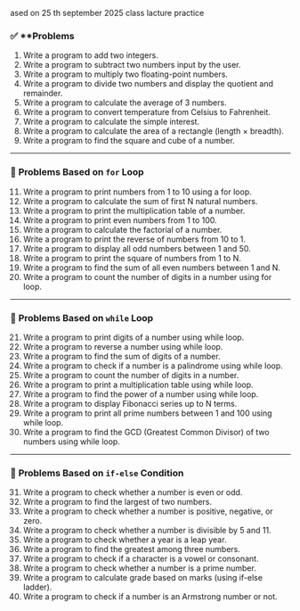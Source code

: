 ased on 25 th september 2025 class lacture practice 

### ✅ **Problems 

1. Write a program to add two integers.
2. Write a program to subtract two numbers input by the user.
3. Write a program to multiply two floating-point numbers.
4. Write a program to divide two numbers and display the quotient and remainder.
5. Write a program to calculate the average of 3 numbers.
6. Write a program to convert temperature from Celsius to Fahrenheit.
7. Write a program to calculate the simple interest.
8. Write a program to calculate the area of a rectangle (length × breadth).
9. Write a program to find the square and cube of a number.


---

### 🔁 **Problems Based on `for` Loop**

11. Write a program to print numbers from 1 to 10 using a for loop.
12. Write a program to calculate the sum of first N natural numbers.
13. Write a program to print the multiplication table of a number.
14. Write a program to print even numbers from 1 to 100.
15. Write a program to calculate the factorial of a number.
16. Write a program to print the reverse of numbers from 10 to 1.
17. Write a program to display all odd numbers between 1 and 50.
18. Write a program to print the square of numbers from 1 to N.
19. Write a program to find the sum of all even numbers between 1 and N.
20. Write a program to count the number of digits in a number using for loop.

---

### 🔁 **Problems Based on `while` Loop**

21. Write a program to print digits of a number using while loop.
22. Write a program to reverse a number using while loop.
23. Write a program to find the sum of digits of a number.
24. Write a program to check if a number is a palindrome using while loop.
25. Write a program to count the number of digits in a number.
26. Write a program to print a multiplication table using while loop.
27. Write a program to find the power of a number using while loop.
28. Write a program to display Fibonacci series up to N terms.
29. Write a program to print all prime numbers between 1 and 100 using while loop.
30. Write a program to find the GCD (Greatest Common Divisor) of two numbers using while loop.

---

### 🔀 **Problems Based on `if-else` Condition**

31. Write a program to check whether a number is even or odd.
32. Write a program to find the largest of two numbers.
33. Write a program to check whether a number is positive, negative, or zero.
34. Write a program to check whether a number is divisible by 5 and 11.
35. Write a program to check whether a year is a leap year.
36. Write a program to find the greatest among three numbers.
37. Write a program to check if a character is a vowel or consonant.
38. Write a program to check whether a number is a prime number.
39. Write a program to calculate grade based on marks (using if-else ladder).
40. Write a program to check if a number is an Armstrong number or not.

